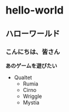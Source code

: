 # hello-world
## ハローワールド
### こんにちは、皆さん
**あのゲームを遊びたい**
* Qualtet
  * Rumia
  * Cirno
  * Wriggle
  * Mystia
